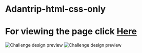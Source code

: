 # Adantrip-html-css-only
# For viewing the page click [Here](https://htmlpreview.github.io/?https://github.com/ahmad899/easy-bank/master/index.html)
![Challenge design preview](./images/desktop_1_home.jpg)
![Challenge design preview](./images/mobile_1_home.jpg)
